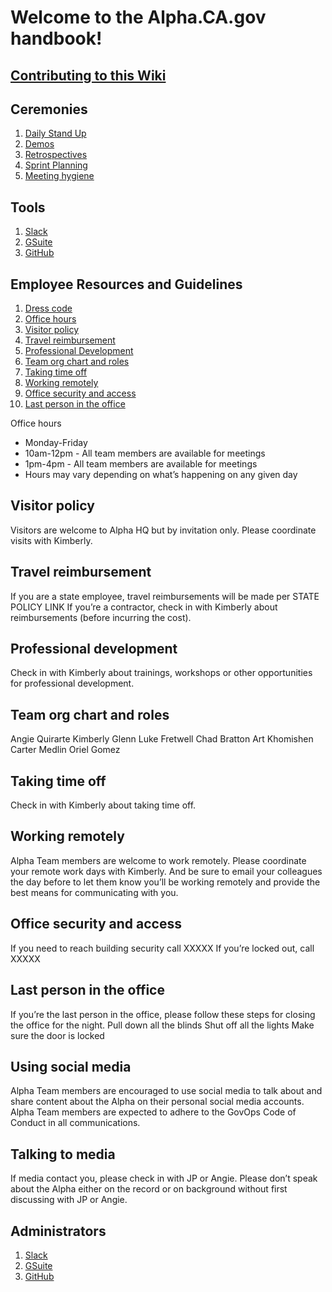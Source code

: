 # Welcome to the Alpha.CA.gov handbook!

## [Contributing to this Wiki](wikicontribution.md)

## Ceremonies
  1. [Daily Stand Up](DailyStandup.md)
  3. [Demos](Demos.md)
  4. [Retrospectives](Retros.md)
  5. [Sprint Planning](Planning.md)
  6. [Meeting hygiene](Meetinghygiene.md)

## Tools
  1. [Slack](SLACK-USERS.md)
  2. [GSuite](GSuite-USERS.md)
  3. [GitHub](GitHub-USERS.md)
  
## Employee Resources and Guidelines
  1. [Dress code](dresscode.md)
  1. [Office hours](officehours.md)
  1. [Visitor policy](visitorpolicy.md)
  1. [Travel reimbursement](Travelreimbursement.md)
  1. [Professional Development](Professionaldevelopment.md)
  1. [Team org chart and roles](org.md)
  1. [Taking time off](timeoff.md)
  1. [Working remotely](workingremotely.md)
  1. [Office security and access](officeaccess.md)
  1. [Last person in the office](lastpersontoleave.md)



Office hours
* Monday-Friday
* 10am-12pm - All team members are available for meetings
* 1pm-4pm - All team members are available for meetings
* Hours may vary depending on what’s happening on any given day 

## Visitor policy
Visitors are welcome to Alpha HQ but by invitation only. Please coordinate visits with Kimberly. 

## Travel reimbursement
If you are a state employee, travel reimbursements will be made per STATE POLICY LINK
If you’re a contractor, check in with Kimberly about reimbursements (before incurring the cost). 

## Professional development
Check in with Kimberly about trainings, workshops or other opportunities for professional development.

## Team org chart and roles
Angie Quirarte
Kimberly Glenn
Luke Fretwell
Chad Bratton
Art Khomishen
Carter Medlin
Oriel Gomez

## Taking time off
Check in with Kimberly about taking time off.

## Working remotely
Alpha Team members are welcome to work remotely. Please coordinate your remote work days with Kimberly. And be sure to email your colleagues the day before to let them know you’ll be working remotely and provide the best means for communicating with you. 

## Office security and access
If you need to reach building security call XXXXX
If you’re locked out, call XXXXX

## Last person in the office
If you’re the last person in the office, please follow these steps for closing the office for the night.
Pull down all the blinds
Shut off all the lights
Make sure the door is locked

## Using social media
Alpha Team members are encouraged to use social media to talk about and share content about the Alpha on their personal social media accounts. Alpha Team members are expected to adhere to the GovOps Code of Conduct in all communications.

## Talking to media
If media contact you, please check in with JP or Angie. Please don’t speak about the Alpha either on the record or on background without first discussing with JP or Angie.

## Administrators
  1. [Slack](SLACK-Admin.md)
  2. [GSuite](GSuite-Admin.md)
  3. [GitHub](GitHub-Admin.md)

